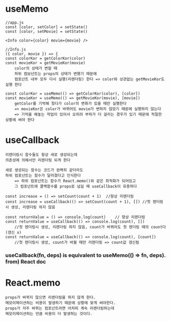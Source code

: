 # useMemo

    //app.js
    const [color, setColor] = setState()
    const [color, setMovie] = setState()

    <Info color={color} movie={movie} />

    //Info.js
    ({ color, movie }) => {
    const colorKor = getColorKor(color)
    const movieKor = getMovieKor(movie)
    	color의 상태가 변할 때
    	하위 컴보넌트는 props의 상태가 변했기 때문에
    	컴포넌트 내부 모두 다시 실행(리렌더링) 한다 => color와 상관없는 getMovieKor도 실행 한다

    const colorKor = useMemo(() => getColorKor(color), [color])
    const movieKor = useMemo(() => getMovieKor(movie), [movie])
    	getColor를 기억해 뒀다가 color의 변화가 있을 때만 실행한다
        => movieKor은 color가 바뀌어도 movie가 변하지 않았기 때문에 실행하지 않는다
    	=> 기억을 해놓는 작업이 있어서 오히려 부하가 더 걸리는 경우가 있기 때문에 적절한 상황에 써야 한다

# useCallback

    리렌더링시 함수들도 항상 새로 생성되는데
    의존성에 의해서만 리렌더링 되게 한다

    새로 생성되는 함수는 코드가 완벽히 같더라도
    하위 컴포넌트는 함수가 달라졌다고 인식한다
        => 하위 컴포넌트는 함수가 React.memo()와 같은 최적화가 되어있고
        그 컴포넌트에 콜백함수를 props로 넘길 때 useCallback이 유용하다

    const increase = () => setCount(count + 1)	//항상 리렌더링
    const increase = useCallback(() => setCount(count + 1), [])	//첫 렌더링시 생성, 리렌더링 하지 않음

    const returnValue = () => console.log(count)	// 항상 리렌더링
    const returnValue = useCallback(() => console.log(count), [])
        //첫 렌더링시 생성, 리렌더링 하지 않음, count가 바뀌어도 첫 렌더링 때의 count다 (갱신 x)
    const returnValue = useCallback(() => console.log(count), [count])
        //첫 렌더링시 생성, count가 바뀔 때만 리렌더링 => count값 갱신됨

### useCallback(fn, deps) is equivalent to useMemo(() => fn, deps). from) React doc

# React.memo

    props가 바뀌지 않으면 리렌더링을 하지 않게 한다.
    메모이제이션하는 비용이 발생하기 때문에 상황에 맞게 써야한다.
    props가 자주 바뀌는 컴포넌트라면 어차피 계속 리렌더링하는데
    메모이제이션하는 만큼 비용이 더 발생하는 것이다.
